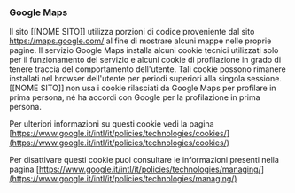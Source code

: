 ### Google Maps
Il sito [[NOME SITO]] utilizza porzioni di codice proveniente dal sito https://maps.google.com/ al fine di mostrare alcuni mappe nelle proprie pagine.
Il servizio Google Maps installa alcuni cookie tecnici utilizzati solo per il funzionamento del servizio e alcuni cookie di profilazione in grado di tenere traccia del comportamento dell'utente. Tali cookie possono rimanere installati nel browser dell'utente per periodi superiori alla singola sessione. 
[[NOME SITO]] non usa i cookie rilasciati da Google Maps per profilare in prima persona, né ha accordi con Google per la profilazione in prima persona.

Per ulteriori informazioni su questi cookie vedi la pagina [https://www.google.it/intl/it/policies/technologies/cookies/](https://www.google.it/intl/it/policies/technologies/cookies/)

Per disattivare questi cookie puoi consultare le informazioni presenti nella pagina [https://www.google.it/intl/it/policies/technologies/managing/](https://www.google.it/intl/it/policies/technologies/managing/)
